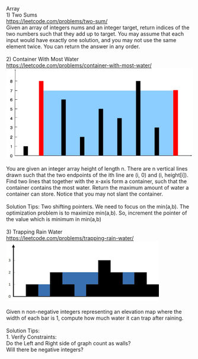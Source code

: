 Array
    <br>1)  Two Sums
        <br>https://leetcode.com/problems/two-sum/
            <br>Given an array of integers nums and an integer target, return indices of the two numbers such that they add up 
            to target. You may assume that each input would have exactly one solution, and you may not use the same element 
            twice. You can return the answer in any order.
<br><br>2)  Container With Most Water
        <br>https://leetcode.com/problems/container-with-most-water/
        <br>![img.png](img.png)<br>
            <br>You are given an integer array height of length n. There are n vertical lines drawn such that the 
            two endpoints of the ith line are (i, 0) and (i, height[i]). Find two lines that together with 
            the x-axis form a container, such that the container contains the most water. Return the maximum amount of 
            water a container can store. Notice that you may not slant the container.
        <br><br>
        Solution Tips: Two shifting pointers. We need to focus on the min(a,b). The optimization problem is to maximize min(a,b).
        So, increment the pointer of the value which is minimum in min(a,b)
<br><br>3) Trapping Rain Water
        <br>https://leetcode.com/problems/trapping-rain-water/
        <br>![img_1.png](img_1.png)<br>
            <br>Given n non-negative integers representing an elevation map where the width of each bar is 1, compute 
            how much water it can trap after raining.
        <br><br>
        Solution Tips: 
        <br> 1. Verify Constraints: 
                <br>Do the Left and Right side of graph count as walls?
                <br>Will there be negative integers?